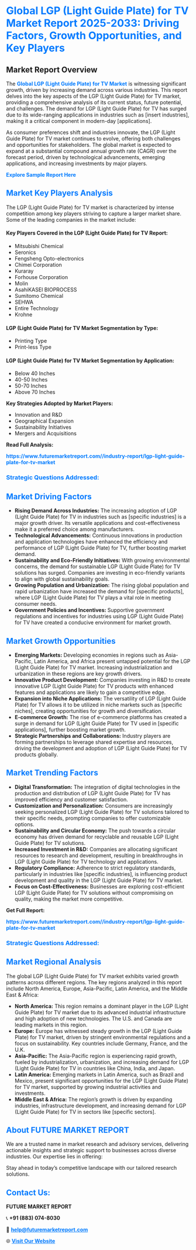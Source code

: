 <h1 style="color: #007BFF;">Global LGP (Light Guide Plate) for TV Market Report 2025-2033: Driving Factors, Growth Opportunities, and Key Players</h1>

<section id="overview">
<h2>Market Report Overview</h2>
<p>The <a href="https://www.futuremarketreport.com//industry-report/lgp-light-guide-plate-for-tv-market" style="color: #007BFF; text-decoration: none;"><strong>Global LGP (Light Guide Plate) for TV Market</strong></a> is witnessing significant growth, driven by increasing demand across various industries. This report delves into the key aspects of the LGP (Light Guide Plate) for TV market, providing a comprehensive analysis of its current status, future potential, and challenges. The demand for LGP (Light Guide Plate) for TV has surged due to its wide-ranging applications in industries such as [insert industries], making it a critical component in modern-day [applications].</p>
<p>As consumer preferences shift and industries innovate, the LGP (Light Guide Plate) for TV market continues to evolve, offering both challenges and opportunities for stakeholders. The global market is expected to expand at a substantial compound annual growth rate (CAGR) over the forecast period, driven by technological advancements, emerging applications, and increasing investments by major players.</p>
</section>

<section id="overview">
<p><a href="https://www.futuremarketreport.com//request-sample/reportId=75393" style="color: #007BFF; text-decoration: none;"><strong>Explore Sample Report Here</strong></a></p>
</section>

<section id="key-players">
<h2 style="color: #007BFF;">Market Key Players Analysis</h2>
<p>The LGP (Light Guide Plate) for TV market is characterized by intense competition among key players striving to capture a larger market share. Some of the leading companies in the market include:</p>
<h4>Key Players Covered in the LGP (Light Guide Plate) for TV Report:</h4>
<ul><li>Mitsubishi Chemical</li><li>Seronics</li><li>Fengsheng Opto-electronics</li><li>Chimei Corporation</li><li>Kuraray</li><li>Forhouse Corporation</li><li>Molin</li><li>AsahiKASEI BIOPROCESS</li><li>Sumitomo Chemical</li><li>SEHWA</li><li>Entire Technology</li><li>Krohne</li></ul>
<h4>LGP (Light Guide Plate) for TV Market Segmentation by Type:</h4>
<ul><li>Printing Type</li><li>Print-less Type</li></ul>

<h4>LGP (Light Guide Plate) for TV Market Segmentation by Application:</h4>
<ul><li>Below 40 Inches</li><li>40-50 Inches</li><li>50-70 Inches</li><li>Above 70 Inches</li></ul>
<p><strong>Key Strategies Adopted by Market Players:</strong></p>
<ul>
<li>Innovation and R&D</li>
<li>Geographical Expansion</li>
<li>Sustainability Initiatives</li>
<li>Mergers and Acquisitions</li>
</ul>
</section>

<section>
<p><strong>Read Full Analysis: </strong></p><a href="https://www.futuremarketreport.com//industry-report/lgp-light-guide-plate-for-tv-market" style="color: #007BFF; text-decoration: none;"><strong>https://www.futuremarketreport.com//industry-report/lgp-light-guide-plate-for-tv-market</strong></a>
<h3 style="color: #007BFF;">Strategic Questions Addressed:</h3>
</section>

<section id="driving-factors">
<h2 style="color: #007BFF;">Market Driving Factors</h2>
<ul>
<li><strong>Rising Demand Across Industries:</strong> The increasing adoption of LGP (Light Guide Plate) for TV in industries such as [specific industries] is a major growth driver. Its versatile applications and cost-effectiveness make it a preferred choice among manufacturers.</li>
<li><strong>Technological Advancements:</strong> Continuous innovations in production and application technologies have enhanced the efficiency and performance of LGP (Light Guide Plate) for TV, further boosting market demand.</li>
<li><strong>Sustainability and Eco-Friendly Initiatives:</strong> With growing environmental concerns, the demand for sustainable LGP (Light Guide Plate) for TV solutions has surged. Companies are investing in eco-friendly variants to align with global sustainability goals.</li>
<li><strong>Growing Population and Urbanization:</strong> The rising global population and rapid urbanization have increased the demand for [specific products], where LGP (Light Guide Plate) for TV plays a vital role in meeting consumer needs.</li>
<li><strong>Government Policies and Incentives:</strong> Supportive government regulations and incentives for industries using LGP (Light Guide Plate) for TV have created a conducive environment for market growth.</li>
</ul>
</section>

<section id="growth-opportunities">
<h2 style="color: #007BFF;">Market Growth Opportunities</h2>
<ul>
<li><strong>Emerging Markets:</strong> Developing economies in regions such as Asia-Pacific, Latin America, and Africa present untapped potential for the LGP (Light Guide Plate) for TV market. Increasing industrialization and urbanization in these regions are key growth drivers.</li>
<li><strong>Innovative Product Development:</strong> Companies investing in R&D to create innovative LGP (Light Guide Plate) for TV products with enhanced features and applications are likely to gain a competitive edge.</li>
<li><strong>Expansion into Niche Applications:</strong> The versatility of LGP (Light Guide Plate) for TV allows it to be utilized in niche markets such as [specific niches], creating opportunities for growth and diversification.</li>
<li><strong>E-commerce Growth:</strong> The rise of e-commerce platforms has created a surge in demand for LGP (Light Guide Plate) for TV used in [specific applications], further boosting market growth.</li>
<li><strong>Strategic Partnerships and Collaborations:</strong> Industry players are forming partnerships to leverage shared expertise and resources, driving the development and adoption of LGP (Light Guide Plate) for TV products globally.</li>
</ul>
</section>

<section id="trending-factors">
<h2 style="color: #007BFF;">Market Trending Factors</h2>
<ul>
<li><strong>Digital Transformation:</strong> The integration of digital technologies in the production and distribution of LGP (Light Guide Plate) for TV has improved efficiency and customer satisfaction.</li>
<li><strong>Customization and Personalization:</strong> Consumers are increasingly seeking personalized LGP (Light Guide Plate) for TV solutions tailored to their specific needs, prompting companies to offer customizable options.</li>
<li><strong>Sustainability and Circular Economy:</strong> The push towards a circular economy has driven demand for recyclable and reusable LGP (Light Guide Plate) for TV solutions.</li>
<li><strong>Increased Investment in R&D:</strong> Companies are allocating significant resources to research and development, resulting in breakthroughs in LGP (Light Guide Plate) for TV technology and applications.</li>
<li><strong>Regulatory Compliance:</strong> Adherence to strict regulatory standards, particularly in industries like [specific industries], is influencing product development and quality in the LGP (Light Guide Plate) for TV market.</li>
<li><strong>Focus on Cost-Effectiveness:</strong> Businesses are exploring cost-efficient LGP (Light Guide Plate) for TV solutions without compromising on quality, making the market more competitive.</li>
</ul>
</section>

<section>
<p><strong>Get Full Report: </strong></p><a href="https://www.futuremarketreport.com//industry-report/lgp-light-guide-plate-for-tv-market" style="color: #007BFF; text-decoration: none;"><strong>https://www.futuremarketreport.com//industry-report/lgp-light-guide-plate-for-tv-market</strong></a>
<h3 style="color: #007BFF;">Strategic Questions Addressed:</h3>
</section>


<section id="regional-analysis">
<h2 style="color: #007BFF;">Market Regional Analysis</h2>
<p>The global LGP (Light Guide Plate) for TV market exhibits varied growth patterns across different regions. The key regions analyzed in this report include North America, Europe, Asia-Pacific, Latin America, and the Middle East & Africa:</p>
<ul>
<li><strong>North America:</strong> This region remains a dominant player in the LGP (Light Guide Plate) for TV market due to its advanced industrial infrastructure and high adoption of new technologies. The U.S. and Canada are leading markets in this region.</li>
<li><strong>Europe:</strong> Europe has witnessed steady growth in the LGP (Light Guide Plate) for TV market, driven by stringent environmental regulations and a focus on sustainability. Key countries include Germany, France, and the U.K.</li>
<li><strong>Asia-Pacific:</strong> The Asia-Pacific region is experiencing rapid growth, fueled by industrialization, urbanization, and increasing demand for LGP (Light Guide Plate) for TV in countries like China, India, and Japan.</li>
<li><strong>Latin America:</strong> Emerging markets in Latin America, such as Brazil and Mexico, present significant opportunities for the LGP (Light Guide Plate) for TV market, supported by growing industrial activities and investments.</li>
<li><strong>Middle East & Africa:</strong> The region’s growth is driven by expanding industries, infrastructure development, and increasing demand for LGP (Light Guide Plate) for TV in sectors like [specific sectors].</li>
</ul>
</section>

<footer>
<h2 style="color: #007BFF;">About FUTURE MARKET REPORT</h2>
<p>We are a trusted name in market research and advisory services, delivering actionable insights and strategic support to businesses across diverse industries. Our expertise lies in offering:</p>

<p>Stay ahead in today’s competitive landscape with our tailored research solutions.</p>

<h2 style="color: #007BFF;">Contact Us:</h2>
<p><strong>FUTURE MARKET REPORT</strong></p>
<p>📞 <strong>+91 (883) 074-8030</strong></p>
<p>📧 <strong><a href="mailto:help@futuremarketreport.com" style="color: #007BFF;">help@futuremarketreport.com</a></strong></p>
<p>🌐 <strong><a href="https://www.futuremarketreport.com/" style="color: #007BFF;">Visit Our Website</a></strong></p>
</footer>